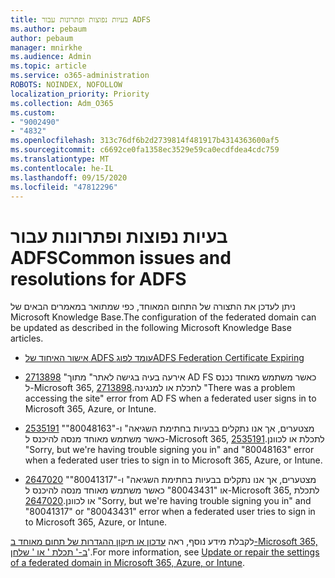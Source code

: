```yaml
---
title: בעיות נפוצות ופתרונות עבור ADFS
ms.author: pebaum
author: pebaum
manager: mnirkhe
ms.audience: Admin
ms.topic: article
ms.service: o365-administration
ROBOTS: NOINDEX, NOFOLLOW
localization_priority: Priority
ms.collection: Adm_O365
ms.custom:
- "9002490"
- "4832"
ms.openlocfilehash: 313c76df6b2d2739814f481917b4314363600af5
ms.sourcegitcommit: c6692ce0fa1358ec3529e59ca0ecdfdea4cdc759
ms.translationtype: MT
ms.contentlocale: he-IL
ms.lasthandoff: 09/15/2020
ms.locfileid: "47812296"
---
```

# <a name="common-issues-and-resolutions-for-adfs"></a><span data-ttu-id="824dc-102">בעיות נפוצות ופתרונות עבור ADFS</span><span class="sxs-lookup"><span data-stu-id="824dc-102">Common issues and resolutions for ADFS</span></span>

<span data-ttu-id="824dc-103">ניתן לעדכן את התצורה של התחום המאוחד, כפי שמתואר במאמרים הבאים של Microsoft Knowledge Base.</span><span class="sxs-lookup"><span data-stu-id="824dc-103">The configuration of the federated domain can be updated as described in the following Microsoft Knowledge Base articles.</span></span>

- [<span data-ttu-id="824dc-104">אישור האיחוד של ADFS עומד לפוג</span><span class="sxs-lookup"><span data-stu-id="824dc-104">ADFS Federation Certificate Expiring</span></span>](adfs-federation-certificate-expiring.md)

- <span data-ttu-id="824dc-105">[2713898](https://support.microsoft.com/help/2713898)  "אירעה בעיה בגישה לאתר" מתוך AD FS כאשר משתמש מאוחד נכנס ל-Microsoft 365, לתכלת או למנגינה.</span><span class="sxs-lookup"><span data-stu-id="824dc-105">[2713898](https://support.microsoft.com/help/2713898)  "There was a problem accessing the site" error from AD FS when a federated user signs in to Microsoft 365, Azure, or Intune.</span></span>

- <span data-ttu-id="824dc-106">[2535191](https://support.microsoft.com/help/2535191) "מצטערים, אך אנו נתקלים בבעיות בחתימת השגיאה" ו-"80048163" כאשר משתמש מאוחד מנסה להיכנס ל-Microsoft 365, לתכלת או לכוונן.</span><span class="sxs-lookup"><span data-stu-id="824dc-106">[2535191](https://support.microsoft.com/help/2535191) "Sorry, but we're having trouble signing you in" and "80048163" error when a federated user tries to sign in to Microsoft 365, Azure, or Intune.</span></span>

- <span data-ttu-id="824dc-107">[2647020](https://support.microsoft.com/help/2647020)   "מצטערים, אך אנו נתקלים בבעיות בחתימת השגיאה" ו-"80041317" או "80043431" כאשר משתמש מאוחד מנסה להיכנס ל-Microsoft 365, לתכלת או לכוונן.</span><span class="sxs-lookup"><span data-stu-id="824dc-107">[2647020](https://support.microsoft.com/help/2647020)   "Sorry, but we're having trouble signing you in" and "80041317" or "80043431" error when a federated user tries to sign in to Microsoft 365, Azure, or Intune.</span></span>

<span data-ttu-id="824dc-108">לקבלת מידע נוסף, ראה [עדכון או תיקון ההגדרות של תחום מאוחד ב-Microsoft 365, ב-' תכלת ' או ' שלחן](https://docs.microsoft.com/office365/troubleshoot/active-directory/update-federated-domain-office-365)'.</span><span class="sxs-lookup"><span data-stu-id="824dc-108">For more information, see [Update or repair the settings of a federated domain in Microsoft 365, Azure, or Intune](https://docs.microsoft.com/office365/troubleshoot/active-directory/update-federated-domain-office-365).</span></span>
